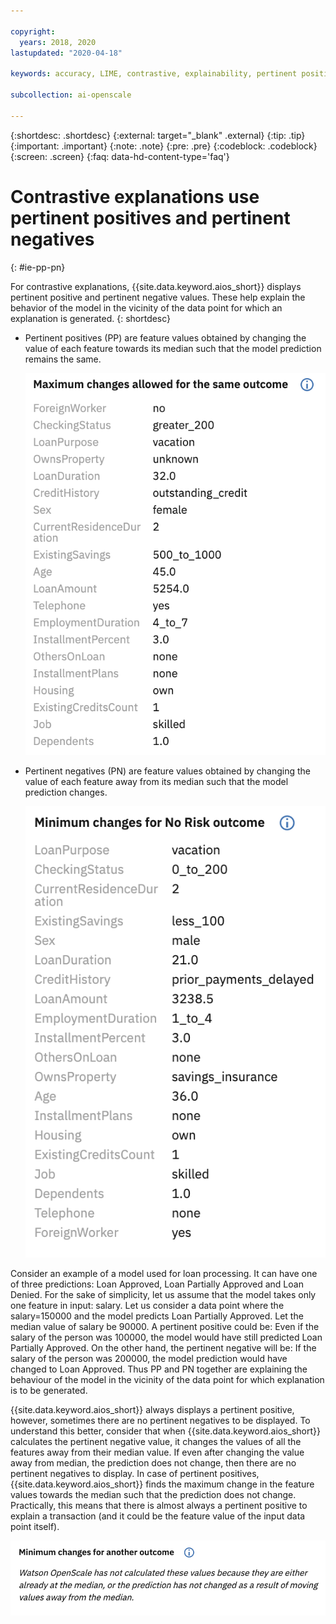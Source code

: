 ```yaml
---

copyright:
  years: 2018, 2020
lastupdated: "2020-04-18"

keywords: accuracy, LIME, contrastive, explainability, pertinent positives, pertinent negatives

subcollection: ai-openscale

---
```


{:shortdesc: .shortdesc}
{:external: target="_blank" .external}
{:tip: .tip}
{:important: .important}
{:note: .note}
{:pre: .pre}
{:codeblock: .codeblock}
{:screen: .screen}
{:faq: data-hd-content-type='faq'}

# Contrastive explanations use pertinent positives and pertinent negatives
{: #ie-pp-pn}

For contrastive explanations, {{site.data.keyword.aios_short}} displays pertinent positive and pertinent negative values. These help explain the behavior of the model in the vicinity of the data point for which an explanation is generated.
{: shortdesc}

- Pertinent positives (PP) are feature values obtained by changing the value of each feature towards its median such that the model prediction remains the same.

  ![pertinent positive panel is displayed and shows features and maximum values that allow for the same outcome](images/wos-contrastive-pp.png)

- Pertinent negatives (PN) are feature values obtained by changing the value of each feature away from its median such that the model prediction changes.

  ![pertinent negative panel is displayed and shows features and minimum values that allow for a different outcome](images/wos-contrastive-pn.png)


Consider an example of a model used for loan processing. It can have one of three predictions: Loan Approved, Loan Partially Approved and Loan Denied. For the sake of simplicity, let us assume that the model takes only one feature in input: salary. Let us consider a data point where the salary=150000 and the model predicts Loan Partially Approved. Let the median value of salary be 90000. A pertinent positive could be: Even if the salary of the person was 100000, the model would have still predicted Loan Partially Approved. On the other hand, the pertinent negative will be: If the salary of the person was 200000, the model prediction would have changed to Loan Approved. Thus PP and PN together are explaining the behaviour of the model in the vicinity of the data point for which explanation is to be generated.

{{site.data.keyword.aios_short}} always displays a pertinent positive, however, sometimes there are no pertinent negatives to be displayed. To understand this better, consider that when {{site.data.keyword.aios_short}} calculates the pertinent negative value, it changes the values of all the features away from their median value. If even after changing the value away from median, the prediction does not change, then there are no pertinent negatives to display. In case of pertinent positives, {{site.data.keyword.aios_short}} finds the maximum change in the feature values towards the median such that the prediction does not change. Practically, this means that there is almost always a pertinent positive to explain a transaction (and it could be the feature value of the input data point itself).

![no pertinent negative displays, instead there is a message that explains that values are already at the median or the prediction has not changed as a rsult of moving values from the median](images/wos-contrastive-no-pn.png)



